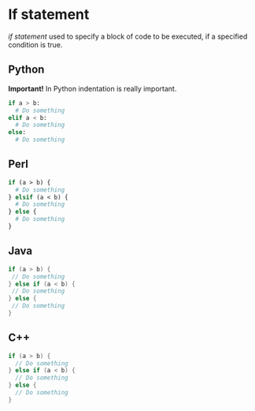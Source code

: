 # If statement
*if statement* used to specify a block of code to be executed, if a specified condition is true.

## Python
**Important!** In Python indentation is really important.
```python
if a > b:
  # Do something
elif a < b:
  # Do something
else:
  # Do something
```

## Perl
```perl
if (a > b) {
  # Do something
} elsif (a < b) {
  # Do something
} else {
  # Do something
}
```

## Java
```java
if (a > b) {
 // Do something
} else if (a < b) {
 // Do something
} else {
 // Do something
}
```

## C++
```cpp
if (a > b) {
  // Do something
} else if (a < b) {
  // Do something
} else {
  // Do something
}
```
